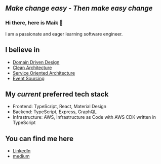 ## _Make change easy - Then make easy change_

### Hi there, here is Maik 👋

I am a passionate and eager learning software engineer.

## I believe in

- [Domain Driven Design](https://martinfowler.com/bliki/DomainDrivenDesign.html)
- [Clean Architecture](https://blog.cleancoder.com/uncle-bob/2012/08/13/the-clean-architecture.html)
- [Service Oriented Architecture](https://medium.com/@SoftwareDevelopmentCommunity/what-is-service-oriented-architecture-fa894d11a7ec)
- [Event Sourcing](https://martinfowler.com/eaaDev/EventSourcing.html)

## My _current_ preferred tech stack

- Frontend: TypeScript, React, Material Design
- Backend: TypeScript, Express, GraphQL
- Infrastructure: AWS, Infrastructure as Code with AWS CDK written in TypeScript

## You can find me here

- [LinkedIn](https://www.linkedin.com/in/maikschmidt1337/)
- [medium](https://medium.com/@maikschmidt)
